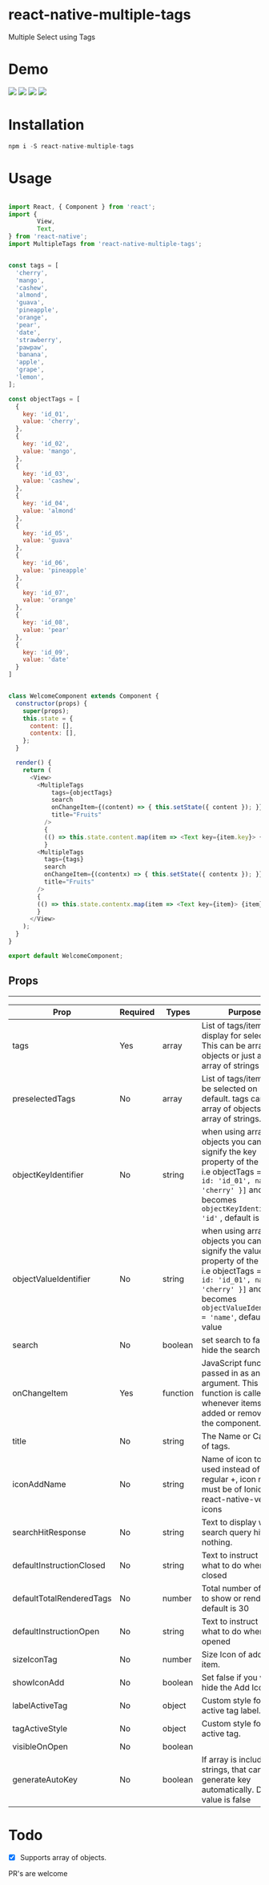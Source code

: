 # react-native-multiple-tags
Multiple Select using Tags


# Demo
 <img src="img/img-2.png" />
 <img src="img/gif_1.gif" /> 
 <img src="img/gif_2.gif" />
 <img src="img/img-1.png" />


# Installation
```s
npm i -S react-native-multiple-tags
```

# Usage


```js

import React, { Component } from 'react';
import {
        View,
        Text,
} from 'react-native';
import MultipleTags from 'react-native-multiple-tags';


const tags = [
  'cherry',
  'mango',
  'cashew',
  'almond',
  'guava',
  'pineapple',
  'orange',
  'pear',
  'date',
  'strawberry',
  'pawpaw',
  'banana',
  'apple',
  'grape',
  'lemon',
];

const objectTags = [
  {
    key: 'id_01',
    value: 'cherry',
  },
  {
    key: 'id_02',
    value: 'mango',
  },
  {
    key: 'id_03',
    value: 'cashew',
  },
  {
    key: 'id_04',
    value: 'almond'
  },
  {
    key: 'id_05',
    value: 'guava'
  },
  {
    key: 'id_06',
    value: 'pineapple'
  },
  {
    key: 'id_07',
    value: 'orange'
  },
  {
    key: 'id_08',
    value: 'pear'
  },
  {
    key: 'id_09',
    value: 'date'
  }
]


class WelcomeComponent extends Component {
  constructor(props) {
    super(props);
    this.state = {
      content: [],
      contentx: [],
    };
  }

  render() {
    return (
      <View>
        <MultipleTags
            tags={objectTags}
            search
            onChangeItem={(content) => { this.setState({ content }); }}
            title="Fruits"
          />
          {
          (() => this.state.content.map(item => <Text key={item.key}> {item.key}: {item.value} </Text>))()
          }
        <MultipleTags
          tags={tags}
          search
          onChangeItem={(contentx) => { this.setState({ contentx }); }}
          title="Fruits"
        />
        {
        (() => this.state.contentx.map(item => <Text key={item}> {item} </Text>) )()
        }
      </View>
    );
  }
}

export default WelcomeComponent;     
```

## Props
---
| Prop        | Required   | Types | Purpose  |
| --- |---| ---|---|
| tags      | Yes | array | List of tags/items to display for selection. This can be array of objects or just an array of strings |
| preselectedTags      | No | array | List of tags/items to be selected on default. tags can be  array of objects or array of strings. |
| objectKeyIdentifier | No | string |  when using array of objects you can signify the key property of the object i.e objectTags = `[{ id: 'id_01', name: 'cherry' }]` and that becomes `objectKeyIdentifier = 'id'`  , default is key |
| objectValueIdentifier | No | string | when using array of objects you can signify the value property of the object i.e objectTags = `[{ id: 'id_01', name: 'cherry' }]` and that becomes `objectValueIdentifier = 'name'`,  default is value |
| search      | No      | boolean |  set search to false to hide the search bar. |
| onChangeItem | Yes      | function | JavaScript function passed in as an argument. This function is called whenever items are added or removed in the component. |
| title | No | string | The Name or Category of tags. |
| iconAddName | No | string | Name of icon to be used instead of the regular +, icon name must be of Ionicons in react-native-vector-icons |
| searchHitResponse | No | string | Text to display when search query hits nothing. |
| defaultInstructionClosed | No | string | Text to instruct users what to do when closed |
| defaultTotalRenderedTags | No | number | Total number of tags to show or render, default is 30
| defaultInstructionOpen | No | string | Text to instruct users what to do when opened |
| sizeIconTag | No | number |  Size Icon of add (plus) item. |
| showIconAdd | No | boolean | Set false if you want hide the Add Icon. |
| labelActiveTag | No | object | Custom style for active tag label. |
| tagActiveStyle | No | object |  Custom style for active tag. |
| visibleOnOpen | No | boolean |
| generateAutoKey | No | boolean | If array is including strings, that can generate key automatically. Default value is false |



# Todo

- [x] Supports array of objects.


PR's are welcome
